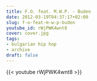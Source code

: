 ```yaml
---
title: F.O. feat. M.W.P. - Buden
date: 2012-03-19T04:37:17+02:00
slug: f-o-feat-m-w-p-buden
youtube_id: rWjPWK4wnt8
cover: cover.jpg
tags:
- bulgarian hip hop
- archive
draft: false
---
```


{{< youtube rWjPWK4wnt8 >}}
